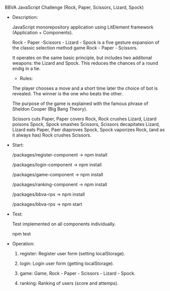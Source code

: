 BBVA JavaScript Challenge (Rock, Paper, Scissors, Lizard, Spock)
  
  

- Description: 
  
  JavaScript monorepository application using LitElement framework (Application + Components). 

  Rock - Paper -Scissors - Lizard - Spock is a five gesture expansion of the classic selection method game Rock - Paper - Scissors.
  
  It operates on the same basic principle, but includes two additonal weapons: the Lizard and Spock. This reduces the chances of a round endig in a tie.
  
  
  
  - Rules: 
  
  The player chooses a move and a short time later the choice of bot is revealed. The winner is the one who beats the other.
  
  The purpose of the game is explained with the famous phrase of Sheldon Cooper (Big Bang Theory).
  
  Scissors cuts Paper, Paper covers Rock, Rock crushes Lizard, Lizard poisons Spock, Spock smashes Scissors, Scissors decapitates Lizard, Lizard eats Paper, Paer diaproves Spock, Spock vaporizes Rock, (and as it always has) Rock crushes Scissors. 
  
  
- Start:

  /packages/register-component -> npm install
  
  /packages/login-component -> npm install
  
  /packages/game-component -> npm install
  
  /packages/ranking-component -> npm install
  
  /packages/bbva-rps -> npm install 
  
  
  /packages/bbva-rps -> npm start
  
  
  
- Test: 


  Test implemented on all components individually.
    
  npm test 
    
    
    
- Operation: 

  1) register: Register user form (setting localStorage).
  
  2) login: Login user form (getting localStorage).
   
  3) game: Game, Rock - Paper - Scissors - Lizard - Spock.
   
  4) ranking: Ranking of users (score and attemps).
